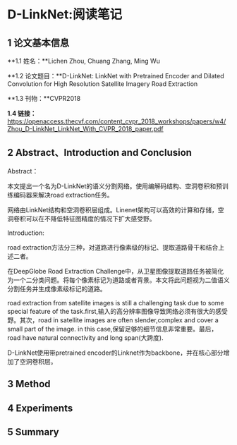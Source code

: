 # D-LinkNet:阅读笔记

## 1 论文基本信息

**1.1 姓名：**Lichen Zhou, Chuang Zhang, Ming Wu

**1.2 论文题目：**D-LinkNet: LinkNet with Pretrained Encoder and Dilated Convolution for High
Resolution Satellite Imagery Road Extraction

**1.3 刊物：**CVPR2018

**1.4 链接：** https://openaccess.thecvf.com/content_cvpr_2018_workshops/papers/w4/Zhou_D-LinkNet_LinkNet_With_CVPR_2018_paper.pdf

## 2 Abstract、Introduction and Conclusion

Abstract：

本文提出一个名为D-LinkNet的语义分割网络。使用编解码结构、空洞卷积和预训练编码器来解决road extraction任务。

网络由LinkNet结构和空洞卷积层组成。Linenet架构可以高效的计算和存储，空洞卷积可以在不降低特征图精度的情况下扩大感受野。

Introduction:

road extraction方法分三种，对道路进行像素级的标记、提取道路骨干和结合上述二者。

在DeepGlobe Road Extraction Challenge中，从卫星图像提取道路任务被简化为一个二分类问题。将每个像素标记为道路或者背景。本文将此问题视为二值语义分割任务并生成像素级标记的道路。

road extraction from satellite images is still a challenging task due to some special feature of the task.first,输入的高分辨率图像导致网络必须有很大的感受野。其次，road in satellite images are often slender,complex and cover a small part of the image. in this case,保留足够的细节信息非常重要。最后，road have natural connectivity and long span(大跨度).

D-LinkNet使用带pretrained encoder的Linknet作为backbone，并在核心部分增加了空洞卷积层。

## 3 Method



## 4 Experiments



## 5 Summary

